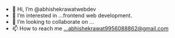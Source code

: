 - 👋 Hi, I’m @abhishekrawatwebdev
- 👀 I’m interested in ...frontend web development.
- 💞️ I’m looking to collaborate on ...
- 📫 How to reach me ...abhishekrawat9956088862@gmail.com

<!---
abhishekrawatwebdev/abhishekrawatwebdev is a ✨ special ✨ repository because its `README.md` (this file) appears on your GitHub profile.
You can click the Preview link to take a look at your changes.
--->
